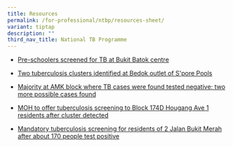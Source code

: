 ```yaml
---
title: Resources
permalink: /for-professional/ntbp/resources-sheet/
variant: tiptap
description: ""
third_nav_title: National TB Programme
---
```

<ul data-tight="true" class="tight">
<li>
<p><a href="https://www.straitstimes.com/singapore/pre-schoolers-screened-for-tb-at-bukit-batok-centre" rel="noopener noreferrer nofollow" target="_blank">Pre-schoolers screened for TB at Bukit Batok centre</a>
</p>
</li>
<li>
<p><a href="https://www.straitstimes.com/singapore/two-new-tuberculosis-clusters-in-bedok-found-involving-18-people-who-visited-singapore" rel="noopener noreferrer nofollow" target="_blank">Two tuberculosis clusters identified at Bedok outlet of S'pore Pools</a>
</p>
</li>
<li>
<p><a href="https://www.straitstimes.com/singapore/majority-at-amk-block-where-tb-cases-were-found-tested-negative-two-more-possible-cases" rel="noopener noreferrer nofollow" target="_blank">Majority at AMK block where TB cases were found tested negative; two more possible cases found</a>
</p>
</li>
<li>
<p><a href="https://www.straitstimes.com/singapore/health/moh-to-offer-tuberculosis-screening-to-block-174d-hougang-ave-1-residents-after" rel="noopener noreferrer nofollow" target="_blank">MOH to offer tuberculosis screening to Block 174D Hougang Ave 1 residents after cluster detected</a>
</p>
</li>
<li>
<p><a href="https://www.channelnewsasia.com/singapore/tuberculosis-screening-2-jalan-bukit-merah-about-170-test-positive-2769186" rel="noopener noreferrer nofollow" target="_blank">Mandatory tuberculosis screening for residents of 2 Jalan Bukit Merah after about 170 people test positive</a>
</p>
</li>
</ul>
<p></p>